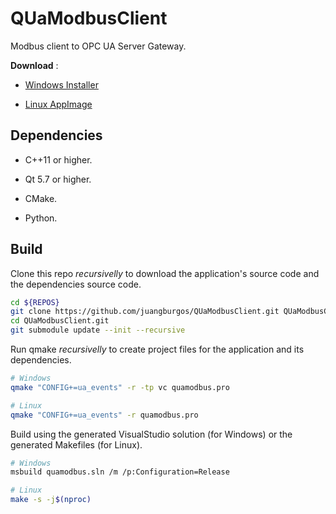 # QUaModbusClient

Modbus client to OPC UA Server Gateway.

**Download** :

* [Windows Installer](https://github.com/juangburgos/QUaModbusClient/releases/tag/latest)

* [Linux AppImage](https://github.com/juangburgos/QUaModbusClient/releases/tag/latest)

## Dependencies

* C++11 or higher.

* Qt 5.7 or higher.

* CMake.

* Python.

## Build

Clone this repo *recursivelly* to download the application's source code and the dependencies source code.

```bash
cd ${REPOS}
git clone https://github.com/juangburgos/QUaModbusClient.git QUaModbusClient.git
cd QUaModbusClient.git
git submodule update --init --recursive
```

Run qmake *recursivelly* to create project files for the application and its dependencies.

```bash
# Windows
qmake "CONFIG+=ua_events" -r -tp vc quamodbus.pro

# Linux
qmake "CONFIG+=ua_events" -r quamodbus.pro
```

Build using the generated VisualStudio solution (for Windows) or the generated Makefiles (for Linux).

```bash
# Windows
msbuild quamodbus.sln /m /p:Configuration=Release

# Linux
make -s -j$(nproc)
```